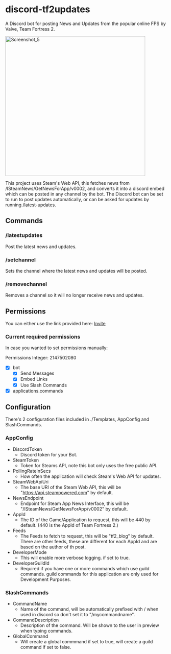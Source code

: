 # discord-tf2updates
A Discord bot for posting News and Updates from the popular online FPS by Valve, Team Fortress 2.

<img width="438" alt="Screenshot_5" src="https://user-images.githubusercontent.com/43029469/179492201-8e512deb-e360-42e6-87fa-2d159b450991.png">

This project uses Steam's Web API, this fetches news from /ISteamNews/GetNewsForApp/v0002, and converts it into a discord embed which can be posted in any channel by the bot. The Discord bot can be set to run to post updates automatically, or can be asked for updates by running /latest-updates.

## Commands

### /latestupdates

  Post the latest news and updates.

### /setchannel

  Sets the channel where the latest news and updates will be posted.
  
### /removechannel

  Removes a channel so it will no longer receive news and updates.

## Permissions

  You can either use the link provided here: [Invite](https://discord.com/api/oauth2/authorize?client_id=995286897758830632&permissions=2147502080&scope=bot%20applications.commands)

  ### Current required permissions
  
  In case you wanted to set permissions manually:

  Permissions Integer: 2147502080

  - [x] bot
    - [x] Send Messages
    - [x] Embed Links
    - [x] Use Slash Commands
  - [x] applications.commands

## Configuration

  There's 2 configuration files included in ./Templates, AppConfig and SlashCommands.

  ### AppConfig

  - DiscordToken
    - Discord token for your Bot.
  - SteamToken
    - Token for Steams API, note this bot only uses the free public API.
  - PollingRateInSecs
    - How often the application will check Steam's Web API for updates.
  - SteamWebApiUri
    - The base URI of the Steam Web API, this will be "https://api.steampowered.com" by default.
  - NewsEndpoint
    - Endpoint for Steam App News Interface, this will be "/ISteamNews/GetNewsForApp/v0002" by default.
  - AppId
    - The ID of the Game/Application to request, this will be 440 by default. (440 is the AppId of Team Fortress 2.)
  - Feeds
    - The Feeds to fetch to request, this will be "tf2_blog" by default. There are other feeds, these are different for each AppId and are based on the author of th post.
  - DeveloperMode
    - This will enable more verbose logging. if set to true.
  - DeveloperGuildId
    - Required if you have one or more commands which use guild commands. guild commands for this application are only used for Development Purposes.

  ### SlashCommands
  
  - CommandName
    - Name of the command, will be automatically prefixed with / when used in discord so don't set it to "/mycommandname".
  - CommandDescription
    - Description of the command. Will be shown to the user in preview when typing commands.
  - GlobalCommand
    - Will create a global commmand if set to true, will create a guild command if set to false.